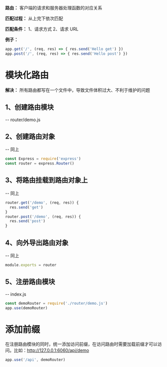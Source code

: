 **路由：** 客户端的请求和服务器处理函数的对应关系

**匹配过程：** 从上完下依次匹配

**匹配条件：**
  1、请求方式
  2、请求 URL

**例子：**
```js
app.get('/', (req, res) => { res.send('Hello get') })
app.post('/', (req, res) => { res.send('Hello post') })
```

# 模块化路由
  **解决：** 所有路由都写在一个文件中，导致文件体积过大、不利于维护的问题

  ## 1、创建路由模块
  -- router/demo.js

  ## 2、创建路由对象
  -- 同上
  ```js
  const Express = require('express')
  const router = express.Router()
  ```

  ## 3、将路由挂载到路由对象上
  -- 同上
  ```js
  router.get('/demo', (req, res)) {
    res.send('get')
  }
  router.post('/demo', (req, res)) {
    res.send('post')
  }
  ```

  ## 4、向外导出路由对象
  -- 同上
  ```js
  module.exports = router
  ```

  ## 5、注册路由模块
  -- index.js
  ```js
  const demoRouter = require('./router/demo.js')
  app.use(demoRouter)
  ```

# 添加前缀
  在注册路由模块的同时，统一添加访问前缀，在访问路由时需要加载前缀才可以访问。比如：http://127.0.0.1:6060/api/demo
  ```js
  app.use('/api', demoRouter)
  ```